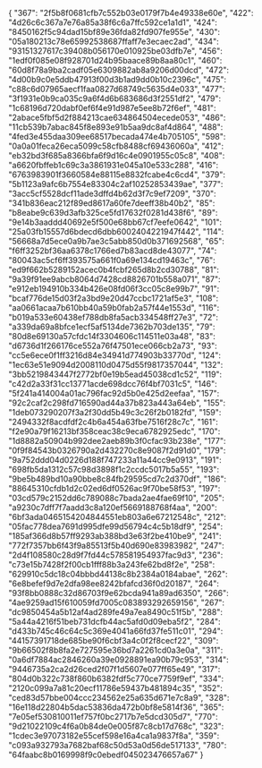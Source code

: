 {
  "367": "2f5b8f0681cfb7c552b03e0179f7b4e49338e60e",
  "422": "4d26c6c367a7e76a85a38f6c6a7ffc592ce1a1d1",
  "424": "8450162f5c94dad15bf89e36fda82fd907fe955e",
  "430": "05a180213c78e65992538687ffaff7e3ecaec2ad",
  "434": "93151327617c39408b056170e010925be03dfb7e",
  "456": "1edf0f085e08f928701d24b95baace89b8aa80c1",
  "460": "60d8f78a9ba2cadf05e6309882ab8a9206d00dcd",
  "472": "4d00b9c0e5ddb47913f00d3b1ad9dd0b10c2396c",
  "475": "c88c6d07965aecf1faa0827d68749c5635d4e033",
  "477": "3f1931e0b9ca035c9a6f4d6b683686d3f2551df2",
  "479": "1c68196d720dabf0ef6f4e91d987e5ee8b72f6ef",
  "481": "2abace5fbf5d2f884213cae634864504ecede053",
  "486": "11cb539b7abac845f8e893e91b5aa9dc8af4d864",
  "488": "4fed3e455daa309ee68517becada474e4b705105",
  "598": "0a0a01feca26eca5099c58cfb8488cf69436060a",
  "412": "eb32bd3f685a8366bfa6f9d16c4e0901955c05c8",
  "408": "a6620fbffeb1c69c3a3861931e045a10e533c288",
  "416": "6763983901f3660584e88115e8832fcabe4c6cd4",
  "379": "5b1123a9afc6b7554e83304c2af10252853439ae",
  "377": "3acc5cf5528dcf11ade3dffd4b62d3f7c9ef7209",
  "370": "341b836eac212f89ed8617a60fe7deeff38b40b2",
  "85": "b8eabe9c639d3afb325ce5fd17632f0281d438f6",
  "89": "9e14b3aaddd40692e5f500e68bb67cf7eefe0642",
  "101": "25a03fb15557d6bdecd6dbb6002404221947f442",
  "114": "56668a7d5ece0a9b7ae3c5abb850d0b371692568",
  "65": "f6ff3252bf36aa6378c1766ed7b83acd8de43077",
  "74": "80043ac5cf6ff393575a661f0a69e134cd19463c",
  "76": "ed9f662b5289152acec0b4fcbf265d8b2cd30788",
  "81": "9a39f91ee9abcb8064d7428cd8826701b558a071",
  "87": "e912eb194910b334b426e08fd06f3cc05c8e99b7",
  "91": "bcaf776de15d03f2a3bd9e20d47ccbc1721af5e3",
  "108": "aa0661acaa7b610bb40a59b0fab2a57f44e1553d",
  "116": "b019a533e60438ef788db8fa5acb334548ff27e3",
  "72": "a339da69a8bfce1ecf5af5134de7362b703de135",
  "79": "80d8e69130a57cfdc14f3304606c114511e03a48",
  "83": "d6736d1f266176ce552a76f47501ece066cb2a73",
  "93": "cc5e6ece0f1ff3216d84e34941d774903b33770d",
  "124": "1ec63e51e9094d2008110d0475d55f9817357044",
  "132": "3bb5219843447f2772bf0e19b5ead45038cd1c52",
  "119": "c42d2a33f31cc13771acde698dcc76f4bf7031c5",
  "146": "5f241a414004a01ac796fac92d5b0e425d2eefaa",
  "157": "92c2caf2c298fd716590ad44a37b823a443a64eb",
  "155": "1deb073290207f3a2f30dd5b49c3c26f2b0182fd",
  "159": "2494332f8acdfdf2c4b6a454a63fbe7516f28c7c",
  "161": "f2e90a79f16213bf358ceac38c9eca6782925edc",
  "170": "1d8882a50904b992dee2aeb89b3f0cfac93b238e",
  "177": "0f9f84543b0326790a2d432270c8e9087f2d91d0",
  "179": "9a752ddd04d0226d188f747233a11a44cc9e0913",
  "191": "698fb5da1312c57c98d3898f1c2ccdc5017b5a55",
  "193": "9be5b489bd10a90bbe8c84fb29595cd7c2d370df",
  "186": "88645310cfdb1d2c02ed6df0526ac9f70be58f53",
  "197": "03cd579c2152dd6c789088c7bada2ae4fae69f10",
  "205": "a9230c7dff7f7aadd3c8a120ef5669188768f4aa",
  "200": "6bf3ada0465154204844551eb803a6e67212548c",
  "212": "05fac778dea7691d995dfe99d56794c4c5b18df9",
  "254": "185af366d8b57ff9293ab388bd3e63f2be410be9",
  "241": "772f7357bb6f43f9a85513f5b40d690e83983982",
  "247": "2d4f108580c28d9f7fd44c578581954937fac9d3",
  "236": "c73e15b7428f2f00cb1fff88b3a243fe62bd8f2e",
  "258": "629910c5dc18c04bbbd44138c8b2384a0184abae",
  "262": "6e8befef9d7e2dfa98ee8242bfafcd36f0d20187",
  "264": "93f8bb0888c32d86703f9e62bcda941a89ad6350",
  "266": "4ae9259ad15f610059fd7005c083893292659156",
  "267": "dc9850454a5b12af4ad289fe49a7ea8490c51f5b",
  "288": "5a44a4216f51beb731dcfb44ac5afd0d09eba5f2",
  "284": "d433b745c46c64c5c369e4041a66fd37fe511c01",
  "294": "44157391718de685be90f6cbf3a4c0f2f8cecf22",
  "309": "9b66502f8b8fa2e727595e36bd7a2261cd0a3e0a",
  "311": "0a6df7884ac2846260a39e0928891ea90b79c953",
  "314": "9446735a2ca2d26ced2f07f1d5607e077ff65e49",
  "317": "804d0b322c738f860b6382fdf5c770ce7759f9ef",
  "334": "2120c099a7a81c20ecf11786e59437b481894c35",
  "352": "ced83d57bbe004ccc234562e25a635d671e7c8a9",
  "328": "16e118d22804b5dac53836da472b0bf8e5814f36",
  "365": "7e05ef530810011ef757f0bc2717b7e5dcd305d7",
  "770": "9d21022109c4f6a0b84de0e005f87c8cb17d768c",
  "323": "1cdec3e97073182e55cef598e16a4ca1a9837f8a",
  "359": "c093a932793a7682baf68c50d53a0d56de517133",
  "780": "64faabc8b0169998f9c0ebedf045023476657a67"
}